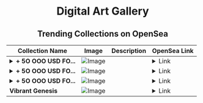 <div align="center">

# Digital Art Gallery

## Trending Collections on OpenSea

| Collection Name                       | Image                                                                                     | Description                       | OpenSea Link                                                                                          |
|---------------------------------------|-------------------------------------------------------------------------------------------|-----------------------------------|--------------------------------------------------------------------------------------------------------|
| **<details><summary>+ 5O OOO USD FO...</summary>+ 5O OOO USD FOR FREE (EventQ.io)</details>** | ![Image](https://i.seadn.io/s/raw/files/a4919fe4cd25f9be1530f3ebd7249719.png?w=500&auto=format?w=200&auto=format) |  | <details><summary>Link</summary>[+ 5O OOO USD FOR FREE (EventQ.io)](https://opensea.io/collection/5o-ooo-usd-for-free-eventq-io-29)</details> |
| **<details><summary>+ 5O OOO USD FO...</summary>+ 5O OOO USD FOR FREE (EventQ.io)</details>** | ![Image](https://i.seadn.io/s/raw/files/a4919fe4cd25f9be1530f3ebd7249719.png?w=500&auto=format?w=200&auto=format) |  | <details><summary>Link</summary>[+ 5O OOO USD FOR FREE (EventQ.io)](https://opensea.io/collection/5o-ooo-usd-for-free-eventq-io-28)</details> |
| **<details><summary>+ 5O OOO USD FO...</summary>+ 5O OOO USD FOR FREE (EventQ.io)</details>** | ![Image](https://i.seadn.io/s/raw/files/a4919fe4cd25f9be1530f3ebd7249719.png?w=500&auto=format?w=200&auto=format) |  | <details><summary>Link</summary>[+ 5O OOO USD FOR FREE (EventQ.io)](https://opensea.io/collection/5o-ooo-usd-for-free-eventq-io-27)</details> |
| **Vibrant Genesis** | ![Image](https://i.seadn.io/s/raw/files/713e26c412805e770219688f1f266eac.jpg?w=500&auto=format?w=200&auto=format) |  | <details><summary>Link</summary>[Vibrant Genesis](https://opensea.io/collection/vibrant-genesis)</details> |

</div>